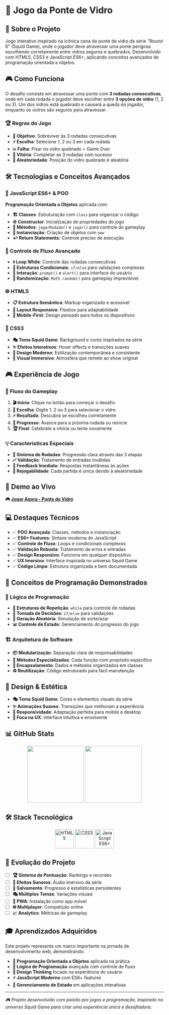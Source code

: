 # 🌉 Jogo da Ponte de Vidro

## 🎯 Sobre o Projeto
Jogo interativo inspirado na icônica cena da ponte de vidro da série "Round 6" (Squid Game), onde o jogador deve atravessar uma ponte perigosa escolhendo corretamente entre vidros seguros e quebrados. Desenvolvido com HTML5, CSS3 e JavaScript ES6+, aplicando conceitos avançados de programação orientada a objetos.

## 🎮 Como Funciona
O desafio consiste em atravessar uma ponte com **3 rodadas consecutivas**, onde em cada rodada o jogador deve escolher entre **3 opções de vidro** (1, 2 ou 3). Um dos vidros está quebrado e causará a queda do jogador, enquanto os outros são seguros para atravessar.

### 🏆 Regras do Jogo
- **🎯 Objetivo**: Sobreviver às 3 rodadas consecutivas
- **⚡ Escolha**: Selecione 1, 2 ou 3 em cada rodada
- **💥 Falha**: Pisar no vidro quebrado = Game Over
- **🏅 Vitória**: Completar as 3 rodadas com sucesso
- **🎲 Aleatoriedade**: Posição do vidro quebrado é aleatória

## 🛠️ Tecnologias e Conceitos Avançados

### 🧩 JavaScript ES6+ & POO
**Programação Orientada a Objetos** aplicada com:
- **🏗️ Classes**: Estruturação com `class` para organizar o código
- **⚙️ Constructor**: Inicialização de propriedades do jogo
- **🔧 Métodos**: `jogarRodada()` e `jogar()` para controle do gameplay
- **🔄 Instanciação**: Criação de objetos com `new`
- **↩️ Return Statements**: Controle preciso de execução

### 🔄 Controle de Fluxo Avançado
- **🌀 Loop While**: Controle das rodadas consecutivas
- **🎯 Estruturas Condicionais**: `if/else` para validações complexas
- **💬 Interação**: `prompt()` e `alert()` para interface do usuário
- **🎲 Randomização**: `Math.random()` para gameplay imprevisível

### 🌐 HTML5
- **📋 Estrutura Semântica**: Markup organizado e acessível
- **🔧 Layout Responsivo**: Flexbox para adaptabilidade
- **📱 Mobile-First**: Design pensado para todos os dispositivos

### 🎨 CSS3
- **🎭 Tema Squid Game**: Background e cores inspirados na série
- **✨ Efeitos Interativos**: Hover effects e transições suaves
- **📐 Design Moderno**: Estilização contemporânea e consistente
- **🎨 Visual Immersivo**: Atmosfera que remete ao show original

## 🎮 Experiência de Jogo

### 🚀 Fluxo do Gameplay
1. **🎬 Início**: Clique no botão para começar o desafio
2. **🤔 Escolha**: Digite 1, 2 ou 3 para selecionar o vidro
3. **⚡ Resultado**: Descubra se escolheu corretamente
4. **🔄 Progresso**: Avance para a próxima rodada ou reinicie
5. **🏆 Final**: Celebrate a vitória ou tente novamente

### 💡 Características Especiais
- **🎯 Sistema de Rodadas**: Progressão clara através das 3 etapas
- **✅ Validação**: Tratamento de entradas inválidas
- **🔄 Feedback Imediato**: Respostas instantâneas às ações
- **🎲 Rejogabilidade**: Cada partida é única devido à aleatoriedade

## 🚀 Demo ao Vivo
**🎮 [Jogar Agora - Ponte de Vidro](https://codepen.io/DanyelB_Oliveira/pen/xbxBYeV)**

## 💻 Destaques Técnicos
- ✅ **POO Avançada**: Classes, métodos e instanciação
- ✅ **ES6+ Features**: Sintaxe moderna do JavaScript
- ✅ **Controle de Fluxo**: Loops e condicionais complexos
- ✅ **Validação Robusta**: Tratamento de erros e entradas
- ✅ **Design Responsivo**: Funciona em qualquer dispositivo
- ✅ **UX Imersiva**: Interface inspirada no universo Squid Game
- ✅ **Código Limpo**: Estrutura organizada e bem documentada

## 🎯 Conceitos de Programação Demonstrados

### 🧠 Lógica de Programação
- **🔄 Estruturas de Repetição**: `while` para controle de rodadas
- **🎯 Tomada de Decisões**: `if/else` para validações
- **🎲 Geração Aleatória**: Simulação de sorte/azar
- **📊 Controle de Estado**: Gerenciamento do progresso do jogo

### 🏗️ Arquitetura de Software
- **📦 Modularização**: Separação clara de responsabilidades
- **🔧 Métodos Especializados**: Cada função com propósito específico
- **🎯 Encapsulamento**: Dados e métodos organizados em classes
- **♻️ Reutilização**: Código estruturado para fácil manutenção

## 🎨 Design & Estética
- **🎭 Tema Squid Game**: Cores e elementos visuais da série
- **✨ Animações Suaves**: Transições que melhoram a experiência
- **📱 Responsividade**: Adaptação perfeita para mobile e desktop
- **🎯 Foco na UX**: Interface intuitiva e envolvente

## 📊 GitHub Stats
<div align="center">
  <img height="180em" src="https://github-readme-stats.vercel.app/api?username=danyel-oliveira&show_icons=true&theme=dracula&include_all_commits=true&count_private=true"/>
  <img height="180em" src="https://github-readme-stats.vercel.app/api/top-langs/?username=danyel-oliveira&layout=compact&langs_count=16&theme=dracula"/>
</div>

## 🛠️ Stack Tecnológica
<div align="center">
  <img src="https://cdn.jsdelivr.net/gh/devicons/devicon@latest/icons/html5/html5-plain-wordmark.svg" alt="HTML5" height="60" width="60" />
  <img src="https://cdn.jsdelivr.net/gh/devicons/devicon@latest/icons/css3/css3-plain-wordmark.svg" alt="CSS3" height="60" width="60" />
  <img src="https://cdn.jsdelivr.net/gh/devicons/devicon@latest/icons/javascript/javascript-plain.svg" alt="JavaScript ES6+" height="60" width="60" />
</div>

## 🔮 Evolução do Projeto
- [ ] **🏆 Sistema de Pontuação**: Rankings e recordes
- [ ] **🎵 Efeitos Sonoros**: Áudio imersivo da série
- [ ] **💾 Salvamento**: Progresso e estatísticas persistentes
- [ ] **🎭 Múltiplos Temas**: Variações visuais
- [ ] **📱 PWA**: Instalação como app móvel
- [ ] **🌐 Multiplayer**: Competição online
- [ ] **📈 Analytics**: Métricas de gameplay

## 🎓 Aprendizados Adquiridos
Este projeto representa um marco importante na jornada de desenvolvimento web, demonstrando:
- **🧩 Programação Orientada a Objetos** aplicada na prática
- **🎯 Lógica de Programação** avançada com controle de fluxo
- **🎨 Design Thinking** focado na experiência do usuário
- **⚡ JavaScript Moderno** com ES6+ features
- **🔄 Gerenciamento de Estado** em aplicações interativas

---

*🎮 Projeto desenvolvido com paixão por jogos e programação, inspirado no universo Squid Game para criar uma experiência única e desafiadora.*
